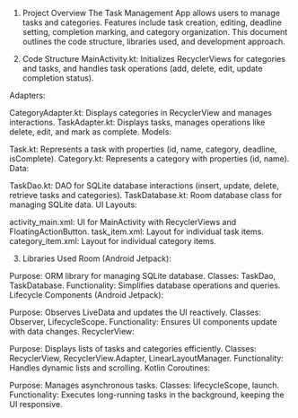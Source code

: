 1. Project Overview
The Task Management App allows users to manage tasks and categories. Features include task creation, editing, deadline setting, completion marking, and category organization. This document outlines the code structure, libraries used, and development approach.

2. Code Structure
   MainActivity.kt: Initializes RecyclerViews for categories and tasks, and handles task operations (add, delete, edit, update completion status).

Adapters:

CategoryAdapter.kt: Displays categories in RecyclerView and manages interactions.
TaskAdapter.kt: Displays tasks, manages operations like delete, edit, and mark as complete.
Models:

Task.kt: Represents a task with properties (id, name, category, deadline, isComplete).
Category.kt: Represents a category with properties (id, name).
Data:

TaskDao.kt: DAO for SQLite database interactions (insert, update, delete, retrieve tasks and categories).
TaskDatabase.kt: Room database class for managing SQLite data.
UI Layouts:

activity_main.xml: UI for MainActivity with RecyclerViews and FloatingActionButton.
task_item.xml: Layout for individual task items.
category_item.xml: Layout for individual category items.

3. Libraries Used
   Room (Android Jetpack):

Purpose: ORM library for managing SQLite database.
Classes: TaskDao, TaskDatabase.
Functionality: Simplifies database operations and queries.
Lifecycle Components (Android Jetpack):

Purpose: Observes LiveData and updates the UI reactively.
Classes: Observer, LifecycleScope.
Functionality: Ensures UI components update with data changes.
RecyclerView:

Purpose: Displays lists of tasks and categories efficiently.
Classes: RecyclerView, RecyclerView.Adapter, LinearLayoutManager.
Functionality: Handles dynamic lists and scrolling.
Kotlin Coroutines:

Purpose: Manages asynchronous tasks.
Classes: lifecycleScope, launch.
Functionality: Executes long-running tasks in the background, keeping the UI responsive.
